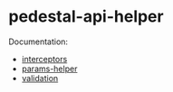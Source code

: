# pedestal-api-helper
Documentation:

- [interceptors](https://github.com/mtsbarbosa/pedestal-api-helper/tree/main/doc/interceptors.md)
- [params-helper](https://github.com/mtsbarbosa/pedestal-api-helper/tree/main/doc/params_helper.md)
- [validation](https://github.com/mtsbarbosa/pedestal-api-helper/tree/main/doc/validation.md)
